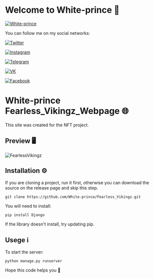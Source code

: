 # Welcome to White-prince :crown:

 [![White-prince](https://github.com/White-prince/White-prince/blob/main/assets/White-prince_0.jpg?raw=true)](https://white-prince.github.io/Homepage/)

You can follow me on my social networks:

[![Twitter](https://img.shields.io/badge/-Twitter-131313?style=for-the-badge&logo=Twitter)](https://twitter.com/White_prince_0)

[![Instagram](https://img.shields.io/badge/-Instagram-131313?style=for-the-badge&logo=Instagram)](https://www.instagram.com/0xe_white_prince_ex0/)

[![Telegram](https://img.shields.io/badge/-Telegram-131313?style=for-the-badge&logo=Telegram)](https://t.me/Dark_Hub_info)

[![VK](https://img.shields.io/badge/-VK-131313?style=for-the-badge&logo=VK)](https://vk.com/id333667069)

[![Facebook](https://img.shields.io/badge/-Facebook-131313?style=for-the-badge&logo=Facebook)](https://www.facebook.com/profile.php?id=100023988285502)

# White-prince Fearless_Vikingz_Webpage :globe_with_meridians:

This site was created for the NFT project.

## Preview :desktop_computer:

![FearlessVikingz](https://github.com/White-prince/Fearless_Vikingz/blob/main/taskmanager/static/img/pr_f.jpg?raw=true)

## Installation :gear:

If you are cloning a project, run it first, otherwise you can download the source on the release page and skip this step.

    git clone https://github.com/White-prince/Fearless_Vikingz.git

You will need to install:

    pip install Django

If the library doesn't install, try updating pip.

## Usege :information_source:

To start the server:
    
    python manage.py runserver
    
Hope this code helps you :crown:
